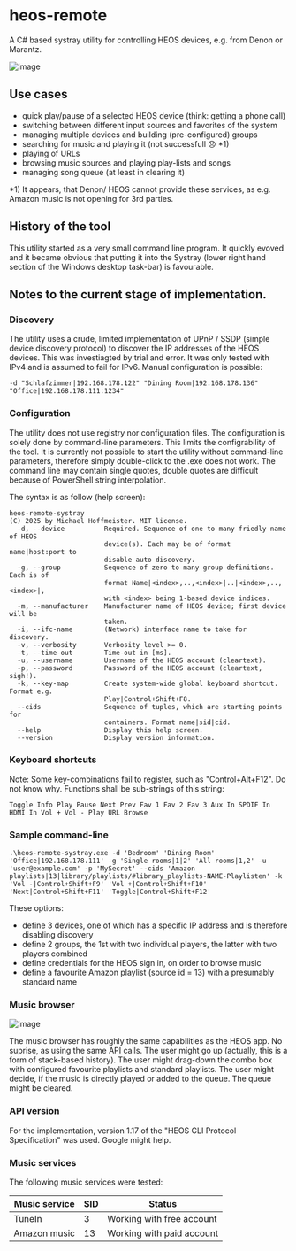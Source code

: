 # heos-remote
A C# based systray utility for controlling HEOS devices, e.g. from Denon or Marantz.

![image](https://github.com/user-attachments/assets/e497fe27-c0f5-47e9-b6a8-54533bc122a5)

## Use cases
* quick play/pause of a selected HEOS device (think: getting a phone call)
* switching between different input sources and favorites of the system
* managing multiple devices and building (pre-configured) groups
* searching for music and playing it (not successfull :disappointed: *1)
* playing of URLs
* browsing music sources and playing play-lists and songs
* managing song queue (at least in clearing it)

*1) It appears, that Denon/ HEOS cannot provide these services, as e.g. Amazon music is not opening for
    3rd parties.

## History of the tool
This utility started as a very small command line program. It quickly evoved and it became obvious
that putting it into the Systray (lower right hand section of the Windows desktop task-bar) is favourable.

## Notes to the current stage of implementation.

### Discovery
The utility uses a crude, limited implementation of UPnP / SSDP (simple device discovery protocol) to discover the IP addresses of the HEOS devices.
This was investiagted by trial and error.
It was only tested with IPv4 and is assumed to fail for IPv6.
Manual configuration is possible:
```
-d "Schlafzimmer|192.168.178.122" "Dining Room|192.168.178.136" "Office|192.168.178.111:1234"
```

### Configuration
The utility does not use registry nor configuration files. The configuration is solely done by command-line parameters.
This limits the configrability of the tool.
It is currently not possible to start the utility without command-line parameters, therefore simply double-click to the .exe does not work.
The command line may contain single quotes, double quotes are difficult because of PowerShell string interpolation.

The syntax is as follow (help screen):
```
heos-remote-systray
(C) 2025 by Michael Hoffmeister. MIT license.
  -d, --device          Required. Sequence of one to many friedly name of HEOS
                        device(s). Each may be of format name|host:port to
                        disable auto discovery.
  -g, --group           Sequence of zero to many group definitions. Each is of
                        format Name|<index>,..,<index>|..|<index>,..,<index>|,
                        with <index> being 1-based device indices.
  -m, --manufacturer    Manufacturer name of HEOS device; first device will be
                        taken.
  -i, --ifc-name        (Network) interface name to take for discovery.
  -v, --verbosity       Verbosity level >= 0.
  -t, --time-out        Time-out in [ms].
  -u, --username        Username of the HEOS account (cleartext).
  -p, --password        Password of the HEOS account (cleartext, sigh!).
  -k, --key-map         Create system-wide global keyboard shortcut. Format e.g.
                        Play|Control+Shift+F8.
  --cids                Sequence of tuples, which are starting points for
                        containers. Format name|sid|cid.
  --help                Display this help screen.
  --version             Display version information.
```

### Keyboard shortcuts
Note: Some key-combinations fail to register, such as "Control+Alt+F12". Do not know why.
Functions shall be sub-strings of this string:
```
Toggle Info Play Pause Next Prev Fav 1 Fav 2 Fav 3 Aux In SPDIF In HDMI In Vol + Vol - Play URL Browse
```

### Sample command-line

```
.\heos-remote-systray.exe -d 'Bedroom' 'Dining Room' 'Office|192.168.178.111' -g 'Single rooms|1|2' 'All rooms|1,2' -u 'user@example.com' -p 'MySecret' --cids 'Amazon playlists|13|library/playlists/#library_playlists-NAME-Playlisten' -k 'Vol -|Control+Shift+F9' 'Vol +|Control+Shift+F10'  'Next|Control+Shift+F11' 'Toggle|Control+Shift+F12'
```

These options:
* define 3 devices, one of which has a specific IP address and is therefore disabling discovery
* define 2 groups, the 1st with two individual players, the latter with two players combined
* define credentials for the HEOS sign in, on order to browse music
* define a favourite Amazon playlist (source id = 13) with a presumably standard name

### Music browser

![image](https://github.com/user-attachments/assets/d4a050fa-1174-4c87-99cf-1c50a8dc7a4e)

The music browser has roughly the same capabilities as the HEOS app. No suprise, as using the same API calls.
The user might go up (actually, this is a form of stack-based history).
The user might drag-down the combo box with configured favourite playlists and standard playlists.
The user might decide, if the music is directly played or added to the queue.
The queue might be cleared.

### API version
For the implementation, version 1.17 of the "HEOS CLI Protocol Specification" was used.
Google might help.

### Music services
The following music services were tested:

| Music service | SID | Status |
| ------------- | --- | ------ |
| TuneIn        | 3   | Working with free account |
| Amazon music  | 13  | Working with paid account |
